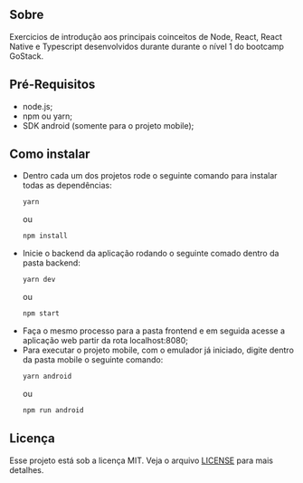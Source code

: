 <h2>Sobre</h2>
<p>Exercicios de introdução aos principais coinceitos de Node, React, React Native e Typescript desenvolvidos durante durante o nível 1 do bootcamp GoStack.</p>

<h2>Pré-Requisitos</h2>
<ul>
  <li>node.js;</li>
  <li>npm ou yarn;</li>
  <li>SDK android (somente para o projeto mobile);</li>
</ul>

<h2>Como instalar</h2>
<ul>
  <li>
    Dentro cada um dos projetos rode o seguinte comando para instalar todas as dependências: 
   
   ```bash
   yarn
   ```
   
   ou 
   
   ```bash
   npm install
   ```
  </li>
  <li>
    Inicie o backend da aplicação rodando o seguinte comado dentro da pasta backend:
   
   ```bash
   yarn dev
   ```
   ou 
   
   ```bash
   npm start
   ```
  </li>
  <li>
    Faça o mesmo processo para a pasta frontend e em seguida acesse a aplicação web partir da rota localhost:8080;
  </li>
  <li>
    Para executar o projeto mobile, com o emulador já iniciado, digite dentro da pasta mobile o seguinte comando:
   
   ```bash
   yarn android
   ```
   ou
   
   ```bash
   npm run android
   ```
  </li>
</ul>

<h2>Licença</h2>
<p>Esse projeto está sob a licença MIT. Veja o arquivo <a href="../LICENSE.md">LICENSE</a> para mais detalhes.</p>
